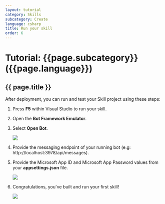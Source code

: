```yaml
---
layout: tutorial
category: Skills
subcategory: Create
language: csharp
title: Run your skill
order: 6
---
```


# Tutorial: {{page.subcategory}} ({{page.language}})

## {{ page.title }}

After deployment, you can run and test your Skill project using these steps:

1. Press **F5** within Visual Studio to run your skill.
1. Open the **Bot Framework Emulator**.
1. Select **Open Bot**.

    ![]({{site.baseurl}}/assets/images/quickstart-virtualassistant-openbot.png)

1. Provide the messaging endpoint of your running bot (e.g: http://localhost:3978/api/messages).
1. Provide the Microsoft App ID and Microsoft App Password values from your **appsettings.json** file.

    ![]({{site.baseurl}}/assets/images/quickstart-virtualassistant-openbotmodal.png)

1. Congratulations, you've built and run your first skill!

    ![]({{site.baseurl}}/assets/images/quickstart-skill-greetingemulator.png)